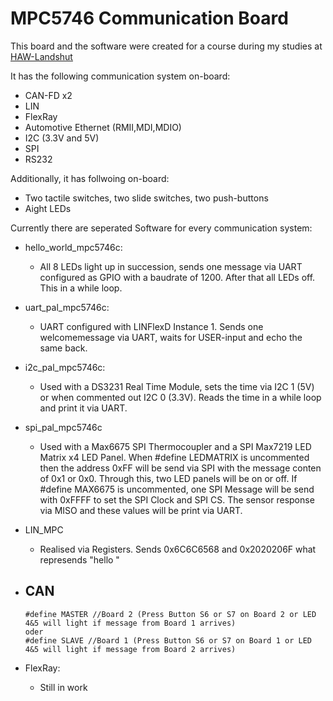 # MPC5746 Communication Board

This board and the software were created for a course during my studies at [HAW-Landshut](https://www.haw-landshut.de/)

It has the following communication system on-board:

- CAN-FD x2
- LIN
- FlexRay
- Automotive Ethernet (RMII,MDI,MDIO)
- I2C (3.3V and 5V)
- SPI
- RS232

Additionally, it has follwoing on-board:
- Two tactile switches, two slide switches, two push-buttons
- Aight LEDs


Currently there are seperated Software for every communication system:

- hello_world_mpc5746c:
	- All 8 LEDs light up in succession, sends one message via UART configured as GPIO with a baudrate of 1200. After that all LEDs off. This in a while loop.

- uart_pal_mpc5746c:
	- UART configured with LINFlexD Instance 1. Sends one welcomemessage via UART, waits for USER-input and echo the same back. 

- i2c_pal_mpc5746c:
	- Used with a DS3231 Real Time Module, sets the time via I2C 1 (5V) or when commented out I2C 0 (3.3V). Reads the time in a while loop and print it via UART.

- spi_pal_mpc5746c
	- Used with a Max6675 SPI Thermocoupler and a SPI Max7219 LED Matrix x4 LED Panel. When #define LEDMATRIX is uncommented then the address 0xFF will be send via SPI with the message conten of 0x1 or 0x0. Through this, two LED panels will be on or off.
		If #define MAX6675 is uncommented,  one SPI Message will be send with 0xFFFF to set the SPI Clock and SPI CS. The sensor response via MISO and these values will be print via UART.

- LIN_MPC
	- Realised via Registers. Sends 0x6C6C6568 and 0x2020206F what represends "hello   "

- CAN 
	- 
	  #define MASTER //Board 2 (Press Button S6 or S7 on Board 2 or LED 4&5 will light if message from Board 1 arrives)
	  oder
	  #define SLAVE //Board 1 (Press Button S6 or S7 on Board 1 or LED 4&5 will light if message from Board 2 arrives)

- FlexRay:
  - Still in work
